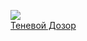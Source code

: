 ![](/books/city_fantasy/Аркадий%20Николаевич%20Шушпанов/Теневой%20Дозор.jpg)  
[Теневой Дозор](/books/city_fantasy/Аркадий%20Николаевич%20Шушпанов/Теневой%20Дозор)
